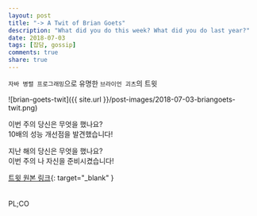 ```yaml
---
layout: post
title: "-> A Twit of Brian Goets"
description: "What did you do this week? What did you do last year?"
date: 2018-07-03
tags: [잡담, gossip]
comments: true
share: true
---
```

`자바 병렬 프로그래밍`으로 유명한 `브라이언 괴츠`의 트윗 

![brian-goets-twit]({{ site.url }}/post-images/2018-07-03-briangoets-twit.png)

이번 주의 당신은 무엇을 했나요?  
10배의 성능 개선점을 발견했습니다!

지난 해의 당신은 무엇을 했나요?  
이번 주의 나 자신을 준비시켰습니다!

[트윗 원본 링크](https://twitter.com/BrianGoetz/status/1004774585122873344){: target="_blank" }
<br><br><br>
PL;CO
